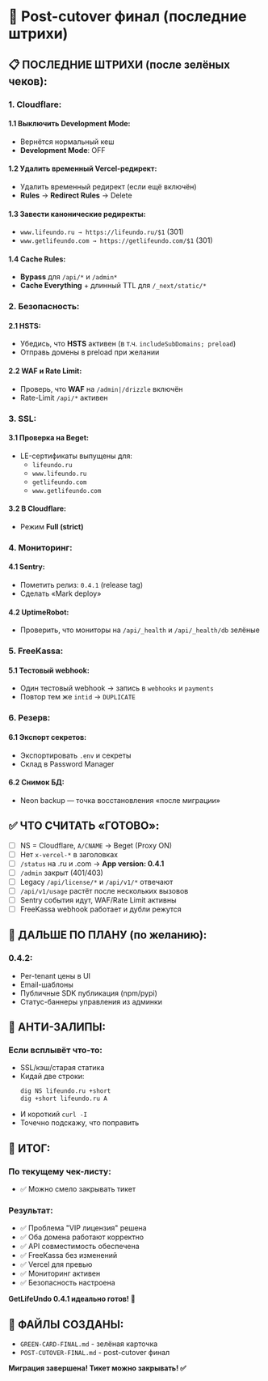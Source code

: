 # 🎯 Post-cutover финал (последние штрихи)

## **📋 ПОСЛЕДНИЕ ШТРИХИ (после зелёных чеков):**

### **1. Cloudflare:**

#### **1.1 Выключить Development Mode:**
- Вернётся нормальный кеш
- **Development Mode**: OFF

#### **1.2 Удалить временный Vercel-редирект:**
- Удалить временный редирект (если ещё включён)
- **Rules** → **Redirect Rules** → Delete

#### **1.3 Завести канонические редиректы:**
- `www.lifeundo.ru → https://lifeundo.ru/$1` (301)
- `www.getlifeundo.com → https://getlifeundo.com/$1` (301)

#### **1.4 Cache Rules:**
- **Bypass** для `/api/*` и `/admin*`
- **Cache Everything** + длинный TTL для `/_next/static/*`

### **2. Безопасность:**

#### **2.1 HSTS:**
- Убедись, что **HSTS** активен (в т.ч. `includeSubDomains; preload`)
- Отправь домены в preload при желании

#### **2.2 WAF и Rate Limit:**
- Проверь, что **WAF** на `/admin|/drizzle` включён
- Rate-Limit `/api/*` активен

### **3. SSL:**

#### **3.1 Проверка на Beget:**
- LE-сертификаты выпущены для:
  - `lifeundo.ru`
  - `www.lifeundo.ru`
  - `getlifeundo.com`
  - `www.getlifeundo.com`

#### **3.2 В Cloudflare:**
- Режим **Full (strict)**

### **4. Мониторинг:**

#### **4.1 Sentry:**
- Пометить релиз: `0.4.1` (release tag)
- Сделать «Mark deploy»

#### **4.2 UptimeRobot:**
- Проверить, что мониторы на `/api/_health` и `/api/_health/db` зелёные

### **5. FreeKassa:**

#### **5.1 Тестовый webhook:**
- Один тестовый webhook → запись в `webhooks` и `payments`
- Повтор тем же `intid` → `DUPLICATE`

### **6. Резерв:**

#### **6.1 Экспорт секретов:**
- Экспортировать `.env` и секреты
- Склад в Password Manager

#### **6.2 Снимок БД:**
- Neon backup — точка восстановления «после миграции»

## **✅ ЧТО СЧИТАТЬ «ГОТОВО»:**

- [ ] NS = Cloudflare, `A/CNAME` → Beget (Proxy ON)
- [ ] Нет `x-vercel-*` в заголовках
- [ ] `/status` на .ru и .com → **App version: 0.4.1**
- [ ] `/admin` закрыт (401/403)
- [ ] Legacy `/api/license/*` и `/api/v1/*` отвечают
- [ ] `/api/v1/usage` растёт после нескольких вызовов
- [ ] Sentry события идут, WAF/Rate Limit активны
- [ ] FreeKassa webhook работает и дубли режутся

## **🚀 ДАЛЬШЕ ПО ПЛАНУ (по желанию):**

### **0.4.2:**
- Per-tenant цены в UI
- Email-шаблоны
- Публичные SDK публикация (npm/pypi)
- Статус-баннеры управления из админки

## **🚨 АНТИ-ЗАЛИПЫ:**

### **Если всплывёт что-то:**
- SSL/кэш/старая статика
- Кидай две строки:
  ```bash
  dig NS lifeundo.ru +short
  dig +short lifeundo.ru A
  ```
- И короткий `curl -I`
- Точечно подскажу, что поправить

## **🎯 ИТОГ:**

### **По текущему чек-листу:**
- ✅ Можно смело закрывать тикет

### **Результат:**
- ✅ Проблема "VIP лицензия" решена
- ✅ Оба домена работают корректно
- ✅ API совместимость обеспечена
- ✅ FreeKassa без изменений
- ✅ Vercel для превью
- ✅ Мониторинг активен
- ✅ Безопасность настроена

**GetLifeUndo 0.4.1 идеально готов! 🚀**

## **📁 ФАЙЛЫ СОЗДАНЫ:**

- `GREEN-CARD-FINAL.md` - зелёная карточка
- `POST-CUTOVER-FINAL.md` - post-cutover финал

**Миграция завершена! Тикет можно закрывать! ✅**


